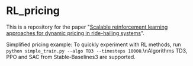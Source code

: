 # RL_pricing
This is a repository for the paper "[Scalable reinforcement learning approaches for dynamic pricing in ride-hailing systems](https://www.sciencedirect.com/science/article/abs/pii/S019126152300173X)".

Simplified pricing example:
To quickly experiment with RL methods, run `python simple_train.py --algo TD3 --timesteps 10000`.\nAlgorithms TD3, PPO and SAC from Stable-Baselines3 are supported.
